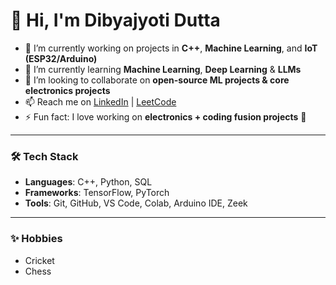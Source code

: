 # 👋 Hi, I'm Dibyajyoti Dutta

- 🔭 I’m currently working on projects in **C++**, **Machine Learning**, and **IoT (ESP32/Arduino)**  
- 🌱 I’m currently learning **Machine Learning**, **Deep Learning** &  **LLMs**
- 👯 I’m looking to collaborate on **open-source ML projects & core electronics projects**  
- 📫 Reach me on [LinkedIn](https://www.linkedin.com/in/dibyajyotidutta/) | [LeetCode](https://leetcode.com/u/Dibyajyoti547/)  
- ⚡ Fun fact: I love working on **electronics + coding fusion projects** 🚀  

---

### 🛠️ Tech Stack
- **Languages**: C++, Python, SQL  
- **Frameworks**: TensorFlow, PyTorch  
- **Tools**: Git, GitHub, VS Code, Colab, Arduino IDE, Zeek  


---

### ✨ Hobbies 
- Cricket
- Chess  

